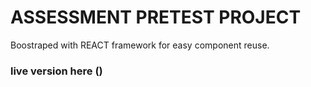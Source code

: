 # ASSESSMENT PRETEST PROJECT

Boostraped with REACT framework for easy component reuse.

### live version here ()





